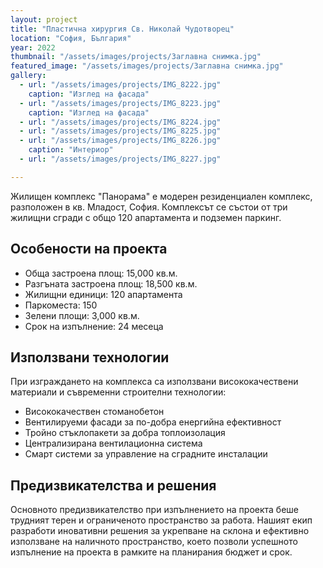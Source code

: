 ```yaml
---
layout: project
title: "Пластична хирургия Св. Николай Чудотворец"
location: "София, България"
year: 2022
thumbnail: "/assets/images/projects/Заглавна снимка.jpg"
featured_image: "/assets/images/projects/Заглавна снимка.jpg"
gallery:
  - url: "/assets/images/projects/IMG_8222.jpg"
    caption: "Изглед на фасада"
  - url: "/assets/images/projects/IMG_8223.jpg"
    caption: "Изглед на фасада"
  - url: "/assets/images/projects/IMG_8224.jpg"
  - url: "/assets/images/projects/IMG_8225.jpg"
  - url: "/assets/images/projects/IMG_8226.jpg"
    caption: "Интериор"
  - url: "/assets/images/projects/IMG_8227.jpg"

---
```


Жилищен комплекс "Панорама" е модерен резиденциален комплекс, разположен в кв. Младост, София. Комплексът се състои от три жилищни сгради с общо 120 апартамента и подземен паркинг.

## Особености на проекта

- Обща застроена площ: 15,000 кв.м.
- Разгъната застроена площ: 18,500 кв.м.
- Жилищни единици: 120 апартамента
- Паркоместа: 150
- Зелени площи: 3,000 кв.м.
- Срок на изпълнение: 24 месеца

## Използвани технологии

При изграждането на комплекса са използвани висококачествени материали и съвременни строителни технологии:

- Висококачествен стоманобетон
- Вентилируеми фасади за по-добра енергийна ефективност
- Тройно стъклопакети за добра топлоизолация
- Централизирана вентилационна система
- Смарт системи за управление на сградните инсталации

## Предизвикателства и решения

Основното предизвикателство при изпълнението на проекта беше трудният терен и ограниченото пространство за работа. Нашият екип разработи иновативни решения за укрепване на склона и ефективно използване на наличното пространство, което позволи успешното изпълнение на проекта в рамките на планирания бюджет и срок.
